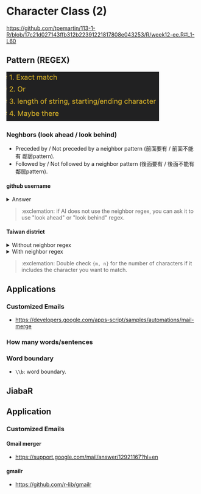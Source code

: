 # Character Class (2)

<https://github.com/tpemartin/113-1-R/blob/17c21d027143ffb312b22391221817808e043253/R/week12-ee.R#L1-L60>

## Pattern (REGEX)

![](../img/2024-11-28-09-32-50.png)

### Neghbors (look ahead / look behind)

 -  Preceded by / Not preceded by a neighbor pattern (前面要有 / 前面不能有 鄰居pattern).  
 -  Followed by / Not followed by a neighbor pattern (後面要有 / 後面不能有 鄰居pattern).

#### github username


<details>

<summary>Answer</summary>


<https://github.com/tpemartin/113-1-R/blob/17c21d027143ffb312b22391221817808e043253/R/week12-ee.R#L62-L68>

</details>

> :exclemation: if AI does not use the neighbor regex, you can ask it to use "look ahead" or "look behind" regex.

#### Taiwan district

<details>

<summary>Without neighbor regex</summary>

<https://github.com/tpemartin/113-1-R/blob/17c21d027143ffb312b22391221817808e043253/R/week12-ee.R#L70-L76>

</details>

<details>

<summary>With neighbor regex</summary>

<https://github.com/tpemartin/113-1-R/blob/17c21d027143ffb312b22391221817808e043253/R/week12-ee.R#L78-L81>

</details>

> :exclemation: Double check `{m, n}` for the number of characters if it includes the character you want to match. 

## Applications

### Customized Emails

  - <https://developers.google.com/apps-script/samples/automations/mail-merge>



### How many words/sentences



### Word boundary

- `\\b`: word boundary.


## JiabaR

## Application

### Customized Emails

#### Gmail merger

  - <https://support.google.com/mail/answer/12921167?hl=en>


#### gmailr

  - <https://github.com/r-lib/gmailr>


